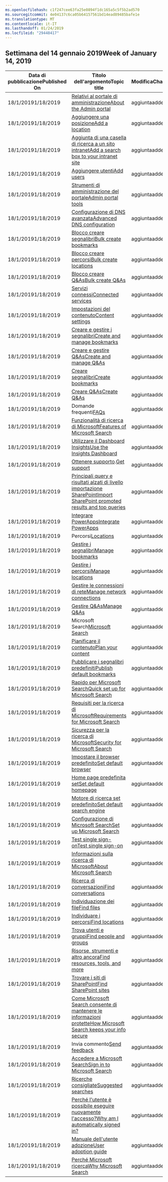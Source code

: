 ```yaml
---
ms.openlocfilehash: c1f247cee63fa25e0894f1dc165a5c5f5b2ad570
ms.sourcegitcommit: 4e04137c6ca05b64157561bd14ead89485bafe1e
ms.translationtype: MT
ms.contentlocale: it-IT
ms.lasthandoff: 01/24/2019
ms.locfileid: "29448417"
---
```

<!-- This file is generated automatically each week. Changes made to this file will be overwritten.-->




## <a name="week-of-january-14-2019"></a><span data-ttu-id="83235-101">Settimana del 14 gennaio 2019</span><span class="sxs-lookup"><span data-stu-id="83235-101">Week of January 14, 2019</span></span>


| <span data-ttu-id="83235-102">Data di pubblicazione</span><span class="sxs-lookup"><span data-stu-id="83235-102">Published On</span></span> |<span data-ttu-id="83235-103">Titolo dell'argomento</span><span class="sxs-lookup"><span data-stu-id="83235-103">Topic title</span></span> | <span data-ttu-id="83235-104">Modifica</span><span class="sxs-lookup"><span data-stu-id="83235-104">Change</span></span> |
|------|------------|--------|
| <span data-ttu-id="83235-105">18/1/2019</span><span class="sxs-lookup"><span data-stu-id="83235-105">1/18/2019</span></span> | [<span data-ttu-id="83235-106">Relativi al portale di amministrazione</span><span class="sxs-lookup"><span data-stu-id="83235-106">About the Admin portal</span></span>](/MicrosoftSearch/about-the-admin-portal) | <span data-ttu-id="83235-107">aggiunta</span><span class="sxs-lookup"><span data-stu-id="83235-107">added</span></span> |
| <span data-ttu-id="83235-108">18/1/2019</span><span class="sxs-lookup"><span data-stu-id="83235-108">1/18/2019</span></span> | [<span data-ttu-id="83235-109">Aggiungere una posizione</span><span class="sxs-lookup"><span data-stu-id="83235-109">Add a location</span></span>](/MicrosoftSearch/add-a-location) | <span data-ttu-id="83235-110">aggiunta</span><span class="sxs-lookup"><span data-stu-id="83235-110">added</span></span> |
| <span data-ttu-id="83235-111">18/1/2019</span><span class="sxs-lookup"><span data-stu-id="83235-111">1/18/2019</span></span> | [<span data-ttu-id="83235-112">Aggiunta di una casella di ricerca a un sito intranet</span><span class="sxs-lookup"><span data-stu-id="83235-112">Add a search box to your intranet site</span></span>](/MicrosoftSearch/add-a-search-box-to-your-intranet-site) | <span data-ttu-id="83235-113">aggiunta</span><span class="sxs-lookup"><span data-stu-id="83235-113">added</span></span> |
| <span data-ttu-id="83235-114">18/1/2019</span><span class="sxs-lookup"><span data-stu-id="83235-114">1/18/2019</span></span> | [<span data-ttu-id="83235-115">Aggiungere utenti</span><span class="sxs-lookup"><span data-stu-id="83235-115">Add users</span></span>](/MicrosoftSearch/add-users) | <span data-ttu-id="83235-116">aggiunta</span><span class="sxs-lookup"><span data-stu-id="83235-116">added</span></span> |
| <span data-ttu-id="83235-117">18/1/2019</span><span class="sxs-lookup"><span data-stu-id="83235-117">1/18/2019</span></span> | [<span data-ttu-id="83235-118">Strumenti di amministrazione del portale</span><span class="sxs-lookup"><span data-stu-id="83235-118">Admin portal tools</span></span>](/MicrosoftSearch/admin-portal-tools) | <span data-ttu-id="83235-119">aggiunta</span><span class="sxs-lookup"><span data-stu-id="83235-119">added</span></span> |
| <span data-ttu-id="83235-120">18/1/2019</span><span class="sxs-lookup"><span data-stu-id="83235-120">1/18/2019</span></span> | [<span data-ttu-id="83235-121">Configurazione di DNS avanzata</span><span class="sxs-lookup"><span data-stu-id="83235-121">Advanced DNS configuration</span></span>](/MicrosoftSearch/advanced-dns-configuration) | <span data-ttu-id="83235-122">aggiunta</span><span class="sxs-lookup"><span data-stu-id="83235-122">added</span></span> |
| <span data-ttu-id="83235-123">18/1/2019</span><span class="sxs-lookup"><span data-stu-id="83235-123">1/18/2019</span></span> | [<span data-ttu-id="83235-124">Blocco creare segnalibri</span><span class="sxs-lookup"><span data-stu-id="83235-124">Bulk create bookmarks</span></span>](/MicrosoftSearch/bulk-create-bookmarks) | <span data-ttu-id="83235-125">aggiunta</span><span class="sxs-lookup"><span data-stu-id="83235-125">added</span></span> |
| <span data-ttu-id="83235-126">18/1/2019</span><span class="sxs-lookup"><span data-stu-id="83235-126">1/18/2019</span></span> | [<span data-ttu-id="83235-127">Blocco creare percorsi</span><span class="sxs-lookup"><span data-stu-id="83235-127">Bulk create locations</span></span>](/MicrosoftSearch/bulk-create-locations) | <span data-ttu-id="83235-128">aggiunta</span><span class="sxs-lookup"><span data-stu-id="83235-128">added</span></span> |
| <span data-ttu-id="83235-129">18/1/2019</span><span class="sxs-lookup"><span data-stu-id="83235-129">1/18/2019</span></span> | [<span data-ttu-id="83235-130">Blocco creare Q&As</span><span class="sxs-lookup"><span data-stu-id="83235-130">Bulk create Q&As</span></span>](/MicrosoftSearch/bulk-create-qas) | <span data-ttu-id="83235-131">aggiunta</span><span class="sxs-lookup"><span data-stu-id="83235-131">added</span></span> |
| <span data-ttu-id="83235-132">18/1/2019</span><span class="sxs-lookup"><span data-stu-id="83235-132">1/18/2019</span></span> | [<span data-ttu-id="83235-133">Servizi connessi</span><span class="sxs-lookup"><span data-stu-id="83235-133">Connected services</span></span>](/MicrosoftSearch/connected-services) | <span data-ttu-id="83235-134">aggiunta</span><span class="sxs-lookup"><span data-stu-id="83235-134">added</span></span> |
| <span data-ttu-id="83235-135">18/1/2019</span><span class="sxs-lookup"><span data-stu-id="83235-135">1/18/2019</span></span> | [<span data-ttu-id="83235-136">Impostazioni del contenuto</span><span class="sxs-lookup"><span data-stu-id="83235-136">Content settings</span></span>](/MicrosoftSearch/content-settings) | <span data-ttu-id="83235-137">aggiunta</span><span class="sxs-lookup"><span data-stu-id="83235-137">added</span></span> |
| <span data-ttu-id="83235-138">18/1/2019</span><span class="sxs-lookup"><span data-stu-id="83235-138">1/18/2019</span></span> | [<span data-ttu-id="83235-139">Creare e gestire i segnalibri</span><span class="sxs-lookup"><span data-stu-id="83235-139">Create and manage bookmarks</span></span>](/MicrosoftSearch/create-and-manage-bookmarks) | <span data-ttu-id="83235-140">aggiunta</span><span class="sxs-lookup"><span data-stu-id="83235-140">added</span></span> |
| <span data-ttu-id="83235-141">18/1/2019</span><span class="sxs-lookup"><span data-stu-id="83235-141">1/18/2019</span></span> | [<span data-ttu-id="83235-142">Creare e gestire Q&As</span><span class="sxs-lookup"><span data-stu-id="83235-142">Create and manage Q&As</span></span>](/MicrosoftSearch/create-and-manage-qas) | <span data-ttu-id="83235-143">aggiunta</span><span class="sxs-lookup"><span data-stu-id="83235-143">added</span></span> |
| <span data-ttu-id="83235-144">18/1/2019</span><span class="sxs-lookup"><span data-stu-id="83235-144">1/18/2019</span></span> | [<span data-ttu-id="83235-145">Creare segnalibri</span><span class="sxs-lookup"><span data-stu-id="83235-145">Create bookmarks</span></span>](/MicrosoftSearch/create-bookmarks) | <span data-ttu-id="83235-146">aggiunta</span><span class="sxs-lookup"><span data-stu-id="83235-146">added</span></span> |
| <span data-ttu-id="83235-147">18/1/2019</span><span class="sxs-lookup"><span data-stu-id="83235-147">1/18/2019</span></span> | [<span data-ttu-id="83235-148">Creare Q&As</span><span class="sxs-lookup"><span data-stu-id="83235-148">Create Q&As</span></span>](/MicrosoftSearch/create-qas) | <span data-ttu-id="83235-149">aggiunta</span><span class="sxs-lookup"><span data-stu-id="83235-149">added</span></span> |
| <span data-ttu-id="83235-150">18/1/2019</span><span class="sxs-lookup"><span data-stu-id="83235-150">1/18/2019</span></span> | <span data-ttu-id="83235-151">Domande frequenti</span><span class="sxs-lookup"><span data-stu-id="83235-151">[FAQs](/MicrosoftSearch/faqs)</span></span> | <span data-ttu-id="83235-152">aggiunta</span><span class="sxs-lookup"><span data-stu-id="83235-152">added</span></span> |
| <span data-ttu-id="83235-153">18/1/2019</span><span class="sxs-lookup"><span data-stu-id="83235-153">1/18/2019</span></span> | [<span data-ttu-id="83235-154">Funzionalità di ricerca di Microsoft</span><span class="sxs-lookup"><span data-stu-id="83235-154">Features of Microsoft Search</span></span>](/MicrosoftSearch/features) | <span data-ttu-id="83235-155">aggiunta</span><span class="sxs-lookup"><span data-stu-id="83235-155">added</span></span> |
| <span data-ttu-id="83235-156">18/1/2019</span><span class="sxs-lookup"><span data-stu-id="83235-156">1/18/2019</span></span> | [<span data-ttu-id="83235-157">Utilizzare il Dashboard Insights</span><span class="sxs-lookup"><span data-stu-id="83235-157">Use the Insights Dashboard</span></span>](/MicrosoftSearch/get-insights) | <span data-ttu-id="83235-158">aggiunta</span><span class="sxs-lookup"><span data-stu-id="83235-158">added</span></span> |
| <span data-ttu-id="83235-159">18/1/2019</span><span class="sxs-lookup"><span data-stu-id="83235-159">1/18/2019</span></span> | <span data-ttu-id="83235-160">[Ottenere supporto](/MicrosoftSearch/get-support).</span><span class="sxs-lookup"><span data-stu-id="83235-160">[Get support](/MicrosoftSearch/get-support)</span></span> | <span data-ttu-id="83235-161">aggiunta</span><span class="sxs-lookup"><span data-stu-id="83235-161">added</span></span> |
| <span data-ttu-id="83235-162">18/1/2019</span><span class="sxs-lookup"><span data-stu-id="83235-162">1/18/2019</span></span> | [<span data-ttu-id="83235-163">Principali query e risultati alzati di livello importazione SharePoint</span><span class="sxs-lookup"><span data-stu-id="83235-163">Import SharePoint promoted results and top queries</span></span>](/MicrosoftSearch/import-sharepoint-promoted-results-and-top-queries) | <span data-ttu-id="83235-164">aggiunta</span><span class="sxs-lookup"><span data-stu-id="83235-164">added</span></span> |
| <span data-ttu-id="83235-165">18/1/2019</span><span class="sxs-lookup"><span data-stu-id="83235-165">1/18/2019</span></span> | [<span data-ttu-id="83235-166">Integrare PowerApps</span><span class="sxs-lookup"><span data-stu-id="83235-166">Integrate PowerApps</span></span>](/MicrosoftSearch/integrate-powerapps) | <span data-ttu-id="83235-167">aggiunta</span><span class="sxs-lookup"><span data-stu-id="83235-167">added</span></span> |
| <span data-ttu-id="83235-168">18/1/2019</span><span class="sxs-lookup"><span data-stu-id="83235-168">1/18/2019</span></span> | <span data-ttu-id="83235-169">Percorsi</span><span class="sxs-lookup"><span data-stu-id="83235-169">[Locations](/MicrosoftSearch/locations)</span></span> | <span data-ttu-id="83235-170">aggiunta</span><span class="sxs-lookup"><span data-stu-id="83235-170">added</span></span> |
| <span data-ttu-id="83235-171">18/1/2019</span><span class="sxs-lookup"><span data-stu-id="83235-171">1/18/2019</span></span> | [<span data-ttu-id="83235-172">Gestire i segnalibri</span><span class="sxs-lookup"><span data-stu-id="83235-172">Manage bookmarks</span></span>](/MicrosoftSearch/manage-bookmarks) | <span data-ttu-id="83235-173">aggiunta</span><span class="sxs-lookup"><span data-stu-id="83235-173">added</span></span> |
| <span data-ttu-id="83235-174">18/1/2019</span><span class="sxs-lookup"><span data-stu-id="83235-174">1/18/2019</span></span> | [<span data-ttu-id="83235-175">Gestire i percorsi</span><span class="sxs-lookup"><span data-stu-id="83235-175">Manage locations</span></span>](/MicrosoftSearch/manage-locations) | <span data-ttu-id="83235-176">aggiunta</span><span class="sxs-lookup"><span data-stu-id="83235-176">added</span></span> |
| <span data-ttu-id="83235-177">18/1/2019</span><span class="sxs-lookup"><span data-stu-id="83235-177">1/18/2019</span></span> | [<span data-ttu-id="83235-178">Gestire le connessioni di rete</span><span class="sxs-lookup"><span data-stu-id="83235-178">Manage network connections</span></span>](/MicrosoftSearch/manage-network-connections) | <span data-ttu-id="83235-179">aggiunta</span><span class="sxs-lookup"><span data-stu-id="83235-179">added</span></span> |
| <span data-ttu-id="83235-180">18/1/2019</span><span class="sxs-lookup"><span data-stu-id="83235-180">1/18/2019</span></span> | [<span data-ttu-id="83235-181">Gestire Q&As</span><span class="sxs-lookup"><span data-stu-id="83235-181">Manage Q&As</span></span>](/MicrosoftSearch/manage-qas) | <span data-ttu-id="83235-182">aggiunta</span><span class="sxs-lookup"><span data-stu-id="83235-182">added</span></span> |
| <span data-ttu-id="83235-183">18/1/2019</span><span class="sxs-lookup"><span data-stu-id="83235-183">1/18/2019</span></span> | <span data-ttu-id="83235-184">Microsoft Search</span><span class="sxs-lookup"><span data-stu-id="83235-184">[Microsoft Search](/MicrosoftSearch/microsoft-search)</span></span> | <span data-ttu-id="83235-185">aggiunta</span><span class="sxs-lookup"><span data-stu-id="83235-185">added</span></span> |
| <span data-ttu-id="83235-186">18/1/2019</span><span class="sxs-lookup"><span data-stu-id="83235-186">1/18/2019</span></span> | [<span data-ttu-id="83235-187">Pianificare il contenuto</span><span class="sxs-lookup"><span data-stu-id="83235-187">Plan your content</span></span>](/MicrosoftSearch/plan-your-content) | <span data-ttu-id="83235-188">aggiunta</span><span class="sxs-lookup"><span data-stu-id="83235-188">added</span></span> |
| <span data-ttu-id="83235-189">18/1/2019</span><span class="sxs-lookup"><span data-stu-id="83235-189">1/18/2019</span></span> | [<span data-ttu-id="83235-190">Pubblicare i segnalibri predefiniti</span><span class="sxs-lookup"><span data-stu-id="83235-190">Publish default bookmarks</span></span>](/MicrosoftSearch/publish-default-bookmarks) | <span data-ttu-id="83235-191">aggiunta</span><span class="sxs-lookup"><span data-stu-id="83235-191">added</span></span> |
| <span data-ttu-id="83235-192">18/1/2019</span><span class="sxs-lookup"><span data-stu-id="83235-192">1/18/2019</span></span> | [<span data-ttu-id="83235-193">Rapido per Microsoft Search</span><span class="sxs-lookup"><span data-stu-id="83235-193">Quick set up for Microsoft Search</span></span>](/MicrosoftSearch/quick-set-up) | <span data-ttu-id="83235-194">aggiunta</span><span class="sxs-lookup"><span data-stu-id="83235-194">added</span></span> |
| <span data-ttu-id="83235-195">18/1/2019</span><span class="sxs-lookup"><span data-stu-id="83235-195">1/18/2019</span></span> | [<span data-ttu-id="83235-196">Requisiti per la ricerca di Microsoft</span><span class="sxs-lookup"><span data-stu-id="83235-196">Requirements for Microsoft Search</span></span>](/MicrosoftSearch/requirements) | <span data-ttu-id="83235-197">aggiunta</span><span class="sxs-lookup"><span data-stu-id="83235-197">added</span></span> |
| <span data-ttu-id="83235-198">18/1/2019</span><span class="sxs-lookup"><span data-stu-id="83235-198">1/18/2019</span></span> | [<span data-ttu-id="83235-199">Sicurezza per la ricerca di Microsoft</span><span class="sxs-lookup"><span data-stu-id="83235-199">Security for Microsoft Search</span></span>](/MicrosoftSearch/security) | <span data-ttu-id="83235-200">aggiunta</span><span class="sxs-lookup"><span data-stu-id="83235-200">added</span></span> |
| <span data-ttu-id="83235-201">18/1/2019</span><span class="sxs-lookup"><span data-stu-id="83235-201">1/18/2019</span></span> | [<span data-ttu-id="83235-202">Impostare il browser predefinito</span><span class="sxs-lookup"><span data-stu-id="83235-202">Set default browser</span></span>](/MicrosoftSearch/set-default-browser) | <span data-ttu-id="83235-203">aggiunta</span><span class="sxs-lookup"><span data-stu-id="83235-203">added</span></span> |
| <span data-ttu-id="83235-204">18/1/2019</span><span class="sxs-lookup"><span data-stu-id="83235-204">1/18/2019</span></span> | [<span data-ttu-id="83235-205">Home page predefinita set</span><span class="sxs-lookup"><span data-stu-id="83235-205">Set default homepage</span></span>](/MicrosoftSearch/set-default-homepage) | <span data-ttu-id="83235-206">aggiunta</span><span class="sxs-lookup"><span data-stu-id="83235-206">added</span></span> |
| <span data-ttu-id="83235-207">18/1/2019</span><span class="sxs-lookup"><span data-stu-id="83235-207">1/18/2019</span></span> | [<span data-ttu-id="83235-208">Motore di ricerca set predefinito</span><span class="sxs-lookup"><span data-stu-id="83235-208">Set default search engine</span></span>](/MicrosoftSearch/set-default-search-engine) | <span data-ttu-id="83235-209">aggiunta</span><span class="sxs-lookup"><span data-stu-id="83235-209">added</span></span> |
| <span data-ttu-id="83235-210">18/1/2019</span><span class="sxs-lookup"><span data-stu-id="83235-210">1/18/2019</span></span> | [<span data-ttu-id="83235-211">Configurazione di Microsoft Search</span><span class="sxs-lookup"><span data-stu-id="83235-211">Set up Microsoft Search</span></span>](/MicrosoftSearch/set-up-microsoft-search) | <span data-ttu-id="83235-212">aggiunta</span><span class="sxs-lookup"><span data-stu-id="83235-212">added</span></span> |
| <span data-ttu-id="83235-213">18/1/2019</span><span class="sxs-lookup"><span data-stu-id="83235-213">1/18/2019</span></span> | [<span data-ttu-id="83235-214">Test single sign-on</span><span class="sxs-lookup"><span data-stu-id="83235-214">Test single sign-on</span></span>](/MicrosoftSearch/test-single-sign-on) | <span data-ttu-id="83235-215">aggiunta</span><span class="sxs-lookup"><span data-stu-id="83235-215">added</span></span> |
| <span data-ttu-id="83235-216">18/1/2019</span><span class="sxs-lookup"><span data-stu-id="83235-216">1/18/2019</span></span> | [<span data-ttu-id="83235-217">Informazioni sulla ricerca di Microsoft</span><span class="sxs-lookup"><span data-stu-id="83235-217">About Microsoft Search</span></span>](/MicrosoftSearch/use/about-microsoft-search) | <span data-ttu-id="83235-218">aggiunta</span><span class="sxs-lookup"><span data-stu-id="83235-218">added</span></span> |
| <span data-ttu-id="83235-219">18/1/2019</span><span class="sxs-lookup"><span data-stu-id="83235-219">1/18/2019</span></span> | [<span data-ttu-id="83235-220">Ricerca di conversazioni</span><span class="sxs-lookup"><span data-stu-id="83235-220">Find conversations</span></span>](/MicrosoftSearch/use/find-conversations) | <span data-ttu-id="83235-221">aggiunta</span><span class="sxs-lookup"><span data-stu-id="83235-221">added</span></span> |
| <span data-ttu-id="83235-222">18/1/2019</span><span class="sxs-lookup"><span data-stu-id="83235-222">1/18/2019</span></span> | [<span data-ttu-id="83235-223">Individuazione dei file</span><span class="sxs-lookup"><span data-stu-id="83235-223">Find files</span></span>](/MicrosoftSearch/use/find-files) | <span data-ttu-id="83235-224">aggiunta</span><span class="sxs-lookup"><span data-stu-id="83235-224">added</span></span> |
| <span data-ttu-id="83235-225">18/1/2019</span><span class="sxs-lookup"><span data-stu-id="83235-225">1/18/2019</span></span> | [<span data-ttu-id="83235-226">Individuare i percorsi</span><span class="sxs-lookup"><span data-stu-id="83235-226">Find locations</span></span>](/MicrosoftSearch/use/find-locations) | <span data-ttu-id="83235-227">aggiunta</span><span class="sxs-lookup"><span data-stu-id="83235-227">added</span></span> |
| <span data-ttu-id="83235-228">18/1/2019</span><span class="sxs-lookup"><span data-stu-id="83235-228">1/18/2019</span></span> | [<span data-ttu-id="83235-229">Trova utenti e gruppi</span><span class="sxs-lookup"><span data-stu-id="83235-229">Find people and groups</span></span>](/MicrosoftSearch/use/find-people-and-groups) | <span data-ttu-id="83235-230">aggiunta</span><span class="sxs-lookup"><span data-stu-id="83235-230">added</span></span> |
| <span data-ttu-id="83235-231">18/1/2019</span><span class="sxs-lookup"><span data-stu-id="83235-231">1/18/2019</span></span> | [<span data-ttu-id="83235-232">Risorse, strumenti e altro ancora</span><span class="sxs-lookup"><span data-stu-id="83235-232">Find resources, tools, and more</span></span>](/MicrosoftSearch/use/find-resources-tools-and-more) | <span data-ttu-id="83235-233">aggiunta</span><span class="sxs-lookup"><span data-stu-id="83235-233">added</span></span> |
| <span data-ttu-id="83235-234">18/1/2019</span><span class="sxs-lookup"><span data-stu-id="83235-234">1/18/2019</span></span> | [<span data-ttu-id="83235-235">Trovare i siti di SharePoint</span><span class="sxs-lookup"><span data-stu-id="83235-235">Find SharePoint sites</span></span>](/MicrosoftSearch/use/find-sharepoint-sites) | <span data-ttu-id="83235-236">aggiunta</span><span class="sxs-lookup"><span data-stu-id="83235-236">added</span></span> |
| <span data-ttu-id="83235-237">18/1/2019</span><span class="sxs-lookup"><span data-stu-id="83235-237">1/18/2019</span></span> | [<span data-ttu-id="83235-238">Come Microsoft Search consente di mantenere le informazioni protette</span><span class="sxs-lookup"><span data-stu-id="83235-238">How Microsoft Search keeps your info secure</span></span>](/MicrosoftSearch/use/how-microsoft-search-keeps-your-info-secure) | <span data-ttu-id="83235-239">aggiunta</span><span class="sxs-lookup"><span data-stu-id="83235-239">added</span></span> |
| <span data-ttu-id="83235-240">18/1/2019</span><span class="sxs-lookup"><span data-stu-id="83235-240">1/18/2019</span></span> | <span data-ttu-id="83235-241">Invia commento</span><span class="sxs-lookup"><span data-stu-id="83235-241">[Send feedback](/MicrosoftSearch/use/send-feedback)</span></span> | <span data-ttu-id="83235-242">aggiunta</span><span class="sxs-lookup"><span data-stu-id="83235-242">added</span></span> |
| <span data-ttu-id="83235-243">18/1/2019</span><span class="sxs-lookup"><span data-stu-id="83235-243">1/18/2019</span></span> | [<span data-ttu-id="83235-244">Accedere a Microsoft Search</span><span class="sxs-lookup"><span data-stu-id="83235-244">Sign in to Microsoft Search</span></span>](/MicrosoftSearch/use/sign-in) | <span data-ttu-id="83235-245">aggiunta</span><span class="sxs-lookup"><span data-stu-id="83235-245">added</span></span> |
| <span data-ttu-id="83235-246">18/1/2019</span><span class="sxs-lookup"><span data-stu-id="83235-246">1/18/2019</span></span> | [<span data-ttu-id="83235-247">Ricerche consigliate</span><span class="sxs-lookup"><span data-stu-id="83235-247">Suggested searches</span></span>](/MicrosoftSearch/use/suggested-searches) | <span data-ttu-id="83235-248">aggiunta</span><span class="sxs-lookup"><span data-stu-id="83235-248">added</span></span> |
| <span data-ttu-id="83235-249">18/1/2019</span><span class="sxs-lookup"><span data-stu-id="83235-249">1/18/2019</span></span> | [<span data-ttu-id="83235-250">Perché l'utente è possibile eseguire nuovamente l'accesso?</span><span class="sxs-lookup"><span data-stu-id="83235-250">Why am I automatically signed in?</span></span>](/MicrosoftSearch/use/why-am-i-automatically-signed-in) | <span data-ttu-id="83235-251">aggiunta</span><span class="sxs-lookup"><span data-stu-id="83235-251">added</span></span> |
| <span data-ttu-id="83235-252">18/1/2019</span><span class="sxs-lookup"><span data-stu-id="83235-252">1/18/2019</span></span> | [<span data-ttu-id="83235-253">Manuale dell'utente adozione</span><span class="sxs-lookup"><span data-stu-id="83235-253">User adoption guide</span></span>](/MicrosoftSearch/user-adoption-guide) | <span data-ttu-id="83235-254">aggiunta</span><span class="sxs-lookup"><span data-stu-id="83235-254">added</span></span> |
| <span data-ttu-id="83235-255">18/1/2019</span><span class="sxs-lookup"><span data-stu-id="83235-255">1/18/2019</span></span> | [<span data-ttu-id="83235-256">Perché Microsoft ricerca</span><span class="sxs-lookup"><span data-stu-id="83235-256">Why Microsoft Search</span></span>](/MicrosoftSearch/why-microsoft-search) | <span data-ttu-id="83235-257">aggiunta</span><span class="sxs-lookup"><span data-stu-id="83235-257">added</span></span> |
